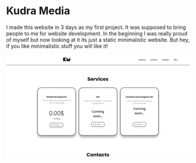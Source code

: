 # Kudra Media
I made this website in 3 days as my first project. It was supposed to bring people to me for website development.
In the beginning I was really proud of myself but now looking at it its just a static minimalistic website. 
But hey, if you like minimalistic stuff you will like it!

<div display="flex">
<img width="500px" src="https://github.com/Luka-Kudra/KudraMedia/blob/main/design/Contacts%20page.png?raw=true" >
</div>
